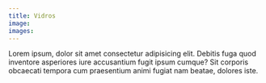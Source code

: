 ```yaml
---
title: Vidros
image: 
images:
---
```


Lorem ipsum, dolor sit amet consectetur adipisicing elit. Debitis fuga quod inventore asperiores iure accusantium fugit ipsum cumque? Sit corporis obcaecati tempora cum praesentium animi fugiat nam beatae, dolores iste.